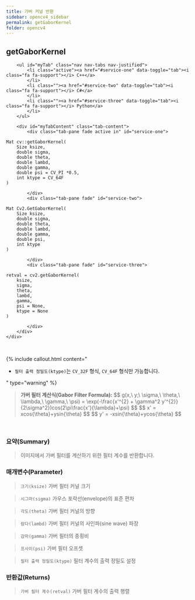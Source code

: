 ```yaml
---
title: 가버 커널 반환
sidebar: opencv4_sidebar
permalink: getGaborKernel
folder: opencv4
---
```


<div class="row">
    <div class="col-lg-12">
        <h2 class="page-header">getGaborKernel</h2>
    </div>
    <div class="col-lg-12">

        <ul id="myTab" class="nav nav-tabs nav-justified">
            <li class="active"><a href="#service-one" data-toggle="tab"><i class="fa fa-support"></i> C++</a>
            </li>
            <li class=""><a href="#service-two" data-toggle="tab"><i class="fa fa-support"></i> C#</a>
            </li>
            <li class=""><a href="#service-three" data-toggle="tab"><i class="fa fa-support"></i> Python</a>
            </li>
        </ul>

        <div id="myTabContent" class="tab-content">
            <div class="tab-pane fade active in" id="service-one">
<pre class="prettyprint"><code class="language-cpp">Mat cv::getGaborKernel(
    Size ksize,
    double sigma,
    double theta,
    double lambd,
    double gamma,
    double psi = CV_PI *0.5,
    int ktype = CV_64F 
)</code></pre>
            </div>
            <div class="tab-pane fade" id="service-two">
<pre class="prettyprint"><code class="language-cs">Mat Cv2.GetGaborKernel(
    Size ksize,
    double sigma,
    double theta,
    double lambd,
    double gamma,
    double psi,
    int ktype
)</code></pre>
            </div>
            <div class="tab-pane fade" id="service-three">
<pre class="prettyprint"><code class="language-py">retval = cv2.getGaborKernel(
    ksize,
    sigma,
    theta,
    lambd,
    gamma,
    psi = None,
    ktype = None
)</code></pre>
            </div>
        </div>
    </div>
</div>

<br>

{% include callout.html content="

- `필터 출력 정밀도(ktype)`는 `CV_32F` 형식, `CV_64F` 형식만 가능합니다.

" type="warning" %}

<blockquote class="formula">
<b>가버 필터 계산식(Gabor Filter Formula):</b>
$$ g(x,\ y;\ \sigma,\ \theta,\ \lambda,\ \gamma,\ \psi) = \exp(-\frac{x'^{2} + \gamma^2 y'^{2}}{2\sigma^2})cos(2\pi\frac{x'}{\lambda}+\psi) $$
$$ x' = xcos{\theta}+ysin{\theta} $$
$$ y' = -xsin{\theta}+ycos{\theta} $$
</blockquote>

<br>

### 요약(Summary)

> 이미지에서 가버 필터를 계산하기 위한 필터 계수를 반환합니다.

### 매개변수(Parameter)

> `크기(ksize)` 가버 필터 커널 크기

> `시그마(sigma)` 가우스 포락선(envelope)의 표준 편차

> `각도(theta)` 가버 필터 커널의 방향

> `람다(lambd)` 가버 필터 커널의 사인파(sine wave) 파장

> `감마(gamma)` 가버 필터의 종횡비

> `프사이(psi)` 가버 필터 오프셋

> `필터 출력 정밀도(ktype)` 필터 계수의 출력 정밀도 설정

### 반환값(Returns)

> `가버 필터 계수(retval)` 가버 필터 계수의 출력 행렬
